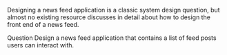 Designing a news feed application is a classic system design question, but almost no existing resource discusses in detail about how to design the front end of a news feed.

Question
Design a news feed application that contains a list of feed posts users can interact with.

